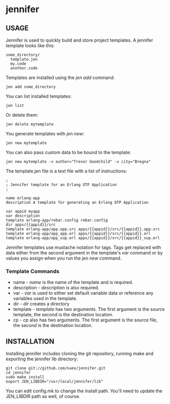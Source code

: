 jennifer
========

## USAGE

Jennifer is used to quickly build and store project templates. A jennifer template looks like this:

    some_directory/
      template.jen
      my.code
      another.code

Templates are installed using the _jen add_ command:

    jen add some_directory

You can list installed templates:

    jen list

Or delete them:
  
    jen delete mytemplate

You generate templates with _jen new_:

    jen new mytemplate

You can also pass custom data to be bound to the template:

    jen new mytemplate -v author="Trevor Goodchild" -v city="Bregna"

The template.jen file is a text file with a list of instructions:

    ;
    ; Jennifer template for an Erlang OTP Application
    ;

    name erlang-app
    description A template for generating an Erlang OTP Application

    var appid myapp
    var description
    template erlang-app/rebar.config rebar.config
    dir apps/{{appid}}/src
    template erlang-app/app.app.src apps/{{appid}}/src/{{appid}}.app.src
    template erlang-app/app_app.erl apps/{{appid}}/src/{{appid}}.erl
    template erlang-app/app_sup.erl apps/{{appid}}/src/{{appid}}_sup.erl

Jennifer templates use mustache notation for tags. Tags get replaced with data either from the second argument in the template's _var_ command or by values you assign when you run the _jen new_ command.

### Template Commands

* name - _name_ is the name of the template and is required.
* description - _description_ is also required.
* var - _var_ is used to either set default variable data or reference any variables used in the template.
* dir - _dir_ creates a directory
* template - _template_ has two arguments. The first argument is the source template, the second is the destination location.
* cp - _cp_ also has two arguments. The first argument is the source file, the second is the destination location.

## INSTALLATION

Installing jennifer includes cloning the git repository, running make and exporting the jennifer lib directory:

    git clone git://github.com/nuex/jennifer.git
    cd jennifer
    sudo make install
    export JEN_LIBDIR="/usr/local/jennifer/lib"

You can edit config.mk to change the install path. You'll need to update the JEN_LIBDIR path as well, of course.
